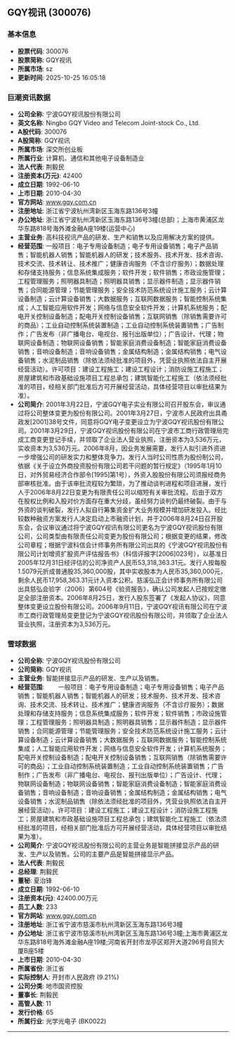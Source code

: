 ## GQY视讯 (300076)

### 基本信息

- **股票代码**: 300076
- **股票简称**: GQY视讯
- **所属市场**: sz
- **更新时间**: 2025-10-25 16:05:18

### 巨潮资讯数据

- **公司全称**: 宁波GQY视讯股份有限公司
- **英文名称**: Ningbo GQY Video and Telecom Joint-stock Co., Ltd.
- **A股代码**: 300076
- **A股简称**: GQY视讯
- **所属市场**: 深交所创业板
- **所属行业**: 计算机、通信和其他电子设备制造业
- **法人代表**: 荆毅民
- **注册资本(万元)**: 42400
- **成立日期**: 1992-06-10
- **上市日期**: 2010-04-30
- **官方网站**: www.gqy.com.cn
- **注册地址**: 浙江省宁波杭州湾新区玉海东路136号3幢
- **办公地址**: 浙江省宁波杭州湾新区玉海东路136号3幢(总部)；上海市黄浦区龙华东路818号海外滩金融A座19楼(运营中心)
- **主营业务**: 高科技视讯产品的研发、生产和销售以及应用解决方案的提供。
- **经营范围**: 一般项目：电子专用设备制造；电子专用设备销售；电子产品销售；智能机器人销售；智能机器人的研发；技术服务、技术开发、技术咨询、技术交流、技术转让、技术推广；健康咨询服务（不含诊疗服务）；数据处理和存储支持服务；信息系统集成服务；软件开发；软件销售；市政设施管理；工程管理服务；照明器具制造；照明器具销售；显示器件制造；显示器件销售；合同能源管理；节能管理服务；安全技术防范系统设计施工服务；云计算设备制造；云计算设备销售；大数据服务；互联网数据服务；智能控制系统集成；人工智能应用软件开发；网络与信息安全软件开发；计算机系统服务；配电开关控制设备制造；配电开关控制设备销售；互联网销售（除销售需要许可的商品）；工业自动控制系统装置制造；工业自动控制系统装置销售；广告制作；广告发布（非广播电台、电视台、报刊出版单位）；广告设计、代理；物联网设备制造；物联网设备销售；智能家庭消费设备制造；智能家庭消费设备销售；音响设备制造；音响设备销售；金属结构制造；金属结构销售；电气设备销售；水泥制品销售（除依法须经批准的项目外，凭营业执照依法自主开展经营活动）。许可项目：建设工程施工；建设工程设计；消防设施工程施工；房屋建筑和市政基础设施项目工程总承包；建筑智能化工程施工（依法须经批准的项目，经相关部门批准后方可开展经营活动，具体经营项目以审批结果为准）。
- **公司简介**: 2001年3月22日，宁波GQY电子实业有限公司召开股东会，审议通过将公司整体变更为股份有限公司。2001年3月27日，宁波市人民政府出具甬政发[2001]38号文件，同意将GQY电子变更设立为宁波GQY视讯股份有限公司。2001年3月29日，宁波GQY视讯股份有限公司在宁波市工商行政管理局完成工商变更登记手续，并领取了企业法人营业执照，注册资本为3,536万元，实收资本为3,536万元。2006年8月，因业务发展需要，发行人拟引进外资进一步增强公司的研发实力和整体竞争力。发行人当时公司性质为股份制公司，依据《关于设立外商投资股份有限公司若干问题的暂行规定》（1995年1月10日，对外贸易经济合作部令[1995]第1号），外资入股股份有限公司须报经商务部审核批准。由于该审批流程较为繁琐，为了推动谈判进程和项目进展，发行人于2006年8月22日变更为有限责任公司以缩短有关审批流程。后由于双方在股权比例和入股对价方面存在重大分歧，虽经努力谈判仍最终破裂。由于与外资的谈判破裂，发行人拟自行筹集资金扩大业务规模并增加研发投入。经比较数种融资方案发行人决定启动上市融资计划，并于2006年8月24日召开股东会，会议审议通过将宁波GQY视讯有限公司更名为宁波GQY视讯股份有限公司，公司类型由有限责任公司变更为股份有限公司；根据变更的结果，修改公司章程；根据宁波科信会计师事务所有限公司出具的《宁波GQY视讯股份有限公司计划增资扩股资产评估报告书》（科信评报字[2006]023号），以基准日2005年12月31日经评估的公司净资产人民币53,318,363.31元。发行人按每股1.5079元折成普通股35,360,000股，其中实收股本为人民币35,360,000元，剩余人民币17,958,363.31元计入资本公积。慈溪弘正会计师事务所有限公司出具慈弘会验字（2006）第604号《验资报告》，确认公司发起人已按规定缴足全部注册资本。2006年8月25日，发行人股东签署了《发起人协议》，同意整体变更设立股份有限公司。2006年9月11日，宁波GQY视讯有限公司在宁波市工商行政管理局变更登记为宁波GQY视讯股份有限公司，并领取了企业法人营业执照，注册资本为3,536万元。

### 雪球数据

- **公司全称**: 宁波GQY视讯股份有限公司
- **公司简称**: GQY视讯
- **主营业务**: 智能拼接显示产品的研发、生产以及销售。
- **经营范围**: 　　一般项目：电子专用设备制造；电子专用设备销售；电子产品销售；智能机器人销售；智能机器人的研发；技术服务、技术开发、技术咨询、技术交流、技术转让、技术推广；健康咨询服务（不含诊疗服务）；数据处理和存储支持服务；信息系统集成服务；软件开发；软件销售；市政设施管理；工程管理服务；照明器具制造；照明器具销售；显示器件制造；显示器件销售；合同能源管理；节能管理服务；安全技术防范系统设计施工服务；云计算设备制造；云计算设备销售；大数据服务；互联网数据服务；智能控制系统集成；人工智能应用软件开发；网络与信息安全软件开发；计算机系统服务；配电开关控制设备制造；配电开关控制设备销售；互联网销售（除销售需要许可的商品）；工业自动控制系统装置制造；工业自动控制系统装置销售；广告制作；广告发布（非广播电台、电视台、报刊出版单位）；广告设计、代理；物联网设备制造；物联网设备销售；智能家庭消费设备制造；智能家庭消费设备销售；音响设备制造；音响设备销售；金属结构制造；金属结构销售；电气设备销售；水泥制品销售（除依法须经批准的项目外，凭营业执照依法自主开展经营活动）。许可项目：建设工程施工；建设工程设计；消防设施工程施工；房屋建筑和市政基础设施项目工程总承包；建筑智能化工程施工（依法须经批准的项目，经相关部门批准后方可开展经营活动，具体经营项目以审批结果为准）。
- **公司简介**: 宁波GQY视讯股份有限公司的主营业务是智能拼接显示产品的研发、生产以及销售。公司的主要产品是智能拼接显示产品。
- **法人代表**: 荆毅民
- **总经理**: 荆毅民
- **董秘**: 夏治锋
- **成立日期**: 1992-06-10
- **注册资本(元)**: 42400.00万元
- **员工人数**: 233
- **官方网站**: www.gqy.com.cn
- **注册地址**: 浙江省宁波市慈溪市杭州湾新区玉海东路136号3幢
- **办公地址**: 浙江省宁波市慈溪市杭州湾新区玉海东路136号3幢;上海市黄浦区龙华东路818号海外滩金融A座19楼;河南省开封市龙亭区郑开大道296号自贸大厦B座5楼
- **上市日期**: 2010-04-30
- **所属省份**: 浙江省
- **实际控制人**: 开封市人民政府 (9.21%)
- **公司分类**: 地市国资控股
- **董事长**: 荆毅民
- **高管人数**: 11
- **发行价格**: 65
- **所属行业**: 光学光电子 (BK0022)

---